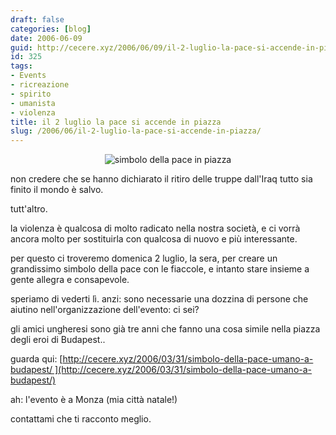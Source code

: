 ```yaml
---
draft: false
categories: [blog]
date: 2006-06-09
guid: http://cecere.xyz/2006/06/09/il-2-luglio-la-pace-si-accende-in-piazza/
id: 325
tags:
- Events
- ricreazione
- spirito
- umanista
- violenza
title: il 2 luglio la pace si accende in piazza
slug: /2006/06/il-2-luglio-la-pace-si-accende-in-piazza/
---
```


<div style="text-align: center">
  <img alt="simbolo della pace in piazza" id="image326" src="http://cecere.xyz/wp-content/uploads/sites/3/2006/06/evento_simbolo_della_pace.jpg" />
</div>

non credere che se hanno dichiarato il ritiro delle truppe dall'Iraq tutto sia finito il mondo è salvo.

tutt'altro.
  
la violenza è qualcosa di molto radicato nella nostra società, e ci vorrà ancora molto per sostituirla con qualcosa di nuovo e più interessante.

per questo ci troveremo domenica 2 luglio, la sera, per creare un grandissimo simbolo della pace con le fiaccole, e intanto stare insieme a gente allegra e consapevole.

speriamo di vederti lì. anzi: sono necessarie una dozzina di persone che aiutino nell'organizzazione dell'evento: ci sei?

gli amici ungheresi sono già tre anni che fanno una cosa simile nella piazza degli eroi di Budapest..
  
guarda qui: [http://cecere.xyz/2006/03/31/simbolo-della-pace-umano-a-budapest/ ](http://cecere.xyz/2006/03/31/simbolo-della-pace-umano-a-budapest/)
  
ah: l'evento è a Monza (mia città natale!)
  
contattami che ti racconto meglio.